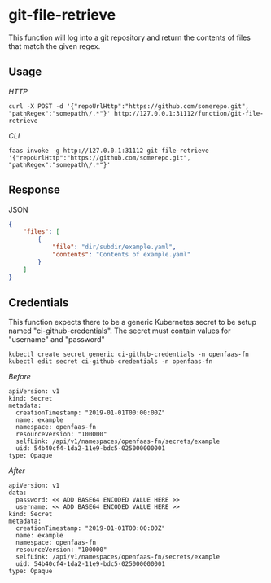 # git-file-retrieve

This function will log into a git repository and return the contents of files that match the given regex.

## Usage

*HTTP*

`curl -X POST -d '{"repoUrlHttp":"https://github.com/somerepo.git", "pathRegex":"somepath\/.*"}' http://127.0.0.1:31112/function/git-file-retrieve`

*CLI*

`faas invoke -g http://127.0.0.1:31112 git-file-retrieve '{"repoUrlHttp":"https://github.com/somerepo.git", "pathRegex":"somepath\/.*"}'`

## Response

JSON

```json
{
    "files": [
        {
            "file": "dir/subdir/example.yaml",
            "contents": "Contents of example.yaml"
        }
    ]
}
```

## Credentials

This function expects there to be a generic Kubernetes secret to be setup named "ci-github-credentials".  The secret must contain values for "username" and "password"

`kubectl create secret generic ci-github-credentials -n openfaas-fn`
`kubectl edit secret ci-github-credentials -n openfaas-fn`

*Before*

```
apiVersion: v1
kind: Secret
metadata:
  creationTimestamp: "2019-01-01T00:00:00Z"
  name: example
  namespace: openfaas-fn
  resourceVersion: "100000"
  selfLink: /api/v1/namespaces/openfaas-fn/secrets/example
  uid: 54b40cf4-1da2-11e9-bdc5-025000000001
type: Opaque
```

*After*

```
apiVersion: v1
data:
  password: << ADD BASE64 ENCODED VALUE HERE >>
  username: << ADD BASE64 ENCODED VALUE HERE >>
kind: Secret
metadata:
  creationTimestamp: "2019-01-01T00:00:00Z"
  name: example
  namespace: openfaas-fn
  resourceVersion: "100000"
  selfLink: /api/v1/namespaces/openfaas-fn/secrets/example
  uid: 54b40cf4-1da2-11e9-bdc5-025000000001
type: Opaque
```


